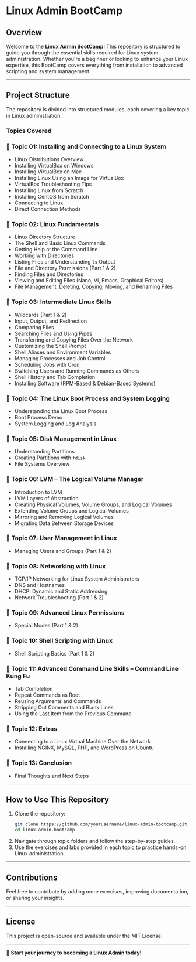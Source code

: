# Linux Admin BootCamp

## Overview
Welcome to the **Linux Admin BootCamp**! This repository is structured to guide you through the essential skills required for Linux system administration. Whether you're a beginner or looking to enhance your Linux expertise, this BootCamp covers everything from installation to advanced scripting and system management.

---

## **Project Structure**
The repository is divided into structured modules, each covering a key topic in Linux administration.

### **Topics Covered**

### 📌 **Topic 01: Installing and Connecting to a Linux System**
- Linux Distributions Overview
- Installing VirtualBox on Windows
- Installing VirtualBox on Mac
- Installing Linux Using an Image for VirtualBox
- VirtualBox Troubleshooting Tips
- Installing Linux from Scratch
- Installing CentOS from Scratch
- Connecting to Linux
- Direct Connection Methods

### 📌 **Topic 02: Linux Fundamentals**
- Linux Directory Structure
- The Shell and Basic Linux Commands
- Getting Help at the Command Line
- Working with Directories
- Listing Files and Understanding `ls` Output
- File and Directory Permissions (Part 1 & 2)
- Finding Files and Directories
- Viewing and Editing Files (Nano, Vi, Emacs, Graphical Editors)
- File Management: Deleting, Copying, Moving, and Renaming Files

### 📌 **Topic 03: Intermediate Linux Skills**
- Wildcards (Part 1 & 2)
- Input, Output, and Redirection
- Comparing Files
- Searching Files and Using Pipes
- Transferring and Copying Files Over the Network
- Customizing the Shell Prompt
- Shell Aliases and Environment Variables
- Managing Processes and Job Control
- Scheduling Jobs with Cron
- Switching Users and Running Commands as Others
- Shell History and Tab Completion
- Installing Software (RPM-Based & Debian-Based Systems)

### 📌 **Topic 04: The Linux Boot Process and System Logging**
- Understanding the Linux Boot Process
- Boot Process Demo
- System Logging and Log Analysis

### 📌 **Topic 05: Disk Management in Linux**
- Understanding Partitions
- Creating Partitions with `fdisk`
- File Systems Overview

### 📌 **Topic 06: LVM – The Logical Volume Manager**
- Introduction to LVM
- LVM Layers of Abstraction
- Creating Physical Volumes, Volume Groups, and Logical Volumes
- Extending Volume Groups and Logical Volumes
- Mirroring and Removing Logical Volumes
- Migrating Data Between Storage Devices

### 📌 **Topic 07: User Management in Linux**
- Managing Users and Groups (Part 1 & 2)

### 📌 **Topic 08: Networking with Linux**
- TCP/IP Networking for Linux System Administrators
- DNS and Hostnames
- DHCP: Dynamic and Static Addressing
- Network Troubleshooting (Part 1 & 2)

### 📌 **Topic 09: Advanced Linux Permissions**
- Special Modes (Part 1 & 2)

### 📌 **Topic 10: Shell Scripting with Linux**
- Shell Scripting Basics (Part 1 & 2)

### 📌 **Topic 11: Advanced Command Line Skills – Command Line Kung Fu**
- Tab Completion
- Repeat Commands as Root
- Reusing Arguments and Commands
- Stripping Out Comments and Blank Lines
- Using the Last Item from the Previous Command

### 📌 **Topic 12: Extras**
- Connecting to a Linux Virtual Machine Over the Network
- Installing NGINX, MySQL, PHP, and WordPress on Ubuntu

### 📌 **Topic 13: Conclusion**
- Final Thoughts and Next Steps

---

## **How to Use This Repository**
1. Clone the repository:
   ```sh
   git clone https://github.com/yourusername/linux-admin-bootcamp.git
   cd linux-admin-bootcamp
   ```
2. Navigate through topic folders and follow the step-by-step guides.
3. Use the exercises and labs provided in each topic to practice hands-on Linux administration.

---

## **Contributions**
Feel free to contribute by adding more exercises, improving documentation, or sharing your insights.

---

## **License**
This project is open-source and available under the MIT License.

---

🚀 **Start your journey to becoming a Linux Admin today!**

